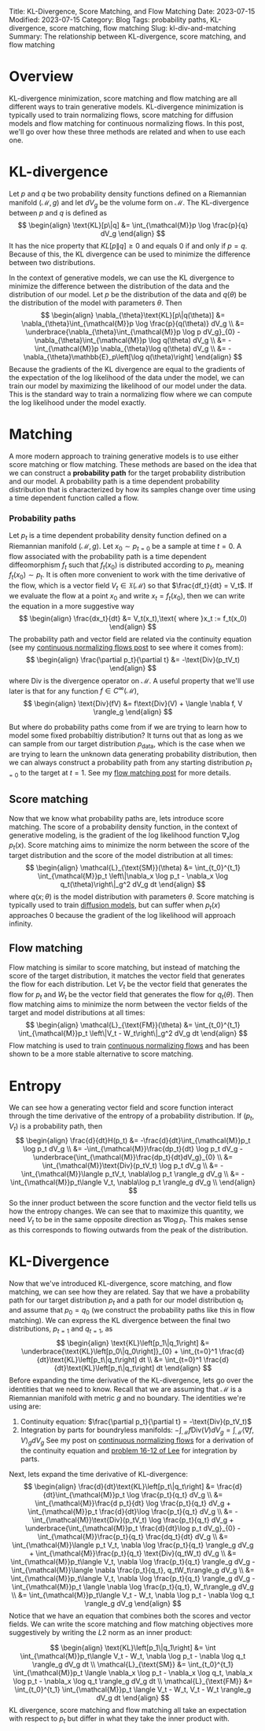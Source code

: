 Title: KL-Divergence, Score Matching, and Flow Matching
Date: 2023-07-15
Modified: 2023-07-15
Category: Blog
Tags: probability paths, KL-divergence, score matching, flow matching
Slug: kl-div-and-matching
Summary: The relationship between KL-divergence, score matching, and flow matching

# Overview
KL-divergence minimization, score matching and flow matching are all different ways to train generative models.  KL-divergence minimization is typically used to train normalizing flows, score matching for diffusion models and flow matching for continuous normalizing flows.  In this post, we'll go over how these three methods are related and when to use each one.

# KL-divergence
Let $p$ and $q$ be two probability density functions defined on a Riemannian manifold $(\mathcal{M}, g)$ and let $dV_g$ be the volume form on $\mathcal{M}$.  The KL-divergence between $p$ and $q$ is defined as
$$
\begin{align}
\text{KL}[p\|q] &= \int_{\mathcal{M}}p \log \frac{p}{q} dV_g
\end{align}
$$
It has the nice property that $KL[p\|q] \geq 0$ and equals $0$ if and only if $p=q$.  Because of this, the KL divergence can be used to minimize the difference between two distributions.

In the context of generative models, we can use the KL divergence to minimize the difference between the distribution of the data and the distribution of our model.  Let $p$ be the distribution of the data and $q(\theta)$ be the distribution of the model with parameters $\theta$.  Then
$$
\begin{align}
  \nabla_{\theta}\text{KL}[p\|q(\theta)] &= \nabla_{\theta}\int_{\mathcal{M}}p \log \frac{p}{q(\theta)} dV_g \\
  &= \underbrace{\nabla_{\theta}\int_{\mathcal{M}}p \log p dV_g}_{0} - \nabla_{\theta}\int_{\mathcal{M}}p \log q(\theta) dV_g \\
  &= -\int_{\mathcal{M}}p \nabla_{\theta}\log q(\theta) dV_g \\
  &= -\nabla_{\theta}\mathbb{E}_p\left[\log q(\theta)\right]
\end{align}
$$
Because the gradients of the KL divergence are equal to the gradients of the expectation of the log likelihood of the data under the model, we can train our model by maximizing the likelihood of our model under the data.  This is the standard way to train a normalizing flow where we can compute the log likelihood under the model exactly.

# Matching
A more modern approach to training generative models is to use either score matching or flow matching.  These methods are based on the idea that we can construct a **probability path** for the target probability distribution and our model.  A probability path is a time dependent probability distribution that is characterized by how its samples change over time using a time dependent function called a flow.

### Probability paths
Let $p_t$ is a time dependent probability density function defined on a Riemannian manifold $(\mathcal{M},g)$.  Let $x_0\sim p_{t=0}$ be a sample at time $t=0$.  A flow associated with the probability path is a time dependent diffeomorphism $f_t$ such that $f_t(x_0)$ is distributed according to $p_t$, meaning $f_t(x_0) \sim p_t$.  It is often more convenient to work with the time derivative of the flow, which is a vector field $V_t \in \mathfrak{X}(\mathcal{M})$ so that $\frac{df_t}{dt} = V_t$.  If we evaluate the flow at a point $x_0$ and write $x_t = f_t(x_0)$, then we can write the equation in a more suggestive way
$$
\begin{align}
  \frac{dx_t}{dt} &= V_t(x_t),\text{ where }x_t := f_t(x_0)
\end{align}
$$
The probability path and vector field are related via the continuity equation (see my [continuous normalizing flows post](continuous_normalizing_flows.md) to see where it comes from):
$$
\begin{align}
  \frac{\partial p_t}{\partial t} &= -\text{Div}(p_tV_t)
\end{align}
$$
where $\text{Div}$ is the divergence operator on $\mathcal{M}$.  A useful property that we'll use later is that for any function $f\in C^\infty(\mathcal{M})$,
$$
\begin{align}
  \text{Div}(fV) &= f\text{Div}(V) + \langle \nabla f, V \rangle_g
\end{align}
$$

But where do probability paths come from if we are trying to learn how to model some fixed probabiltiy distribution?  It turns out that as long as we can sample from our target distribution $p_\text{data}$, which is the case when we are trying to learn the unknown data generating probability distribution, then we can always construct a probability path from any starting distribution $p_{t=0}$ to the target at $t=1$.  See my [flow matching post](flow_matching.md) for more details.


## Score matching
Now that we know what probability paths are, lets introduce score matching.  The score of a probability density function, in the context of generative modeling, is the gradient of the log likelihood function $\nabla_x \log p_t(x)$.  Score matching aims to minimize the norm between the score of the target distribution and the score of the model distribution at all times:
$$
\begin{align}
  \mathcal{L}_{\text{SM}}(\theta) &= \int_{t_0}^{t_1} \int_{\mathcal{M}}p_t \left\|\nabla_x \log p_t - \nabla_x \log q_t(\theta)\right\|_g^2 dV_g dt
\end{align}
$$
where $q(x;\theta)$ is the model distribution with parameters $\theta$.  Score matching is typically used to train [diffusion models](https://arxiv.org/pdf/2011.13456.pdf), but can suffer when $p_t(x)$ approaches 0 because the gradient of the log likelihood will approach infinity.

## Flow matching
Flow matching is similar to score matching, but instead of matching the score of the target distribution, it matches the vector field that generates the flow for each distribution.  Let $V_t$ be the vector field that generates the flow for $p_t$ and $W_t$ be the vector field that generates the flow for $q_t(\theta)$.  Then flow matching aims to minimize the norm between the vector fields of the target and model distributions at all times:
$$
\begin{align}
  \mathcal{L}_{\text{FM}}(\theta) &= \int_{t_0}^{t_1} \int_{\mathcal{M}}p_t \left\|V_t - W_t\right\|_g^2 dV_g dt
\end{align}
$$
Flow matching is used to train [continuous normalizing flows](https://arxiv.org/pdf/2002.02428.pdf) and has been shown to be a more stable alternative to score matching.

# Entropy
We can see how a generating vector field and score function interact through the time derivative of the entropy of a probability distribution.  If $(p_t,V_t)$ is a probability path, then
$$
\begin{align}
  \frac{d}{dt}H(p_t) &= -\frac{d}{dt}\int_{\mathcal{M}}p_t \log p_t dV_g \\
  &= -\int_{\mathcal{M}}\frac{dp_t}{dt} \log p_t dV_g - \underbrace{\int_{\mathcal{M}}\frac{dp_t}{dt}dV_g}_{0} \\
  &= \int_{\mathcal{M}}\text{Div}(p_tV_t) \log p_t dV_g \\
  &= -\int_{\mathcal{M}}\langle p_tV_t, \nabla\log p_t \rangle_g dV_g \\
  &= -\int_{\mathcal{M}}p_t\langle V_t, \nabla\log p_t \rangle_g dV_g \\
\end{align}
$$
So the inner product between the score function and the vector field tells us how the entropy changes.  We can see that to maximize this quantity, we need $V_t$ to be in the same opposite direction as $\nabla \log p_t$.  This makes sense as this corresponds to flowing outwards from the peak of the distribution.

# KL-Divergence
Now that we've introduced KL-divergence, score matching, and flow matching, we can see how they are related.  Say that we have a probability path for our target distribution $p_t$ and a path for our model distribution $q_t$ and assume that $p_0 = q_0$ (we construct the probability paths like this in flow matching).  We can express the KL divergence between the final two distributions, $p_{t=1}$ and $q_{t=1}$, as
$$
\begin{align}
  \text{KL}\left[p_1\|q_1\right] &= \underbrace{\text{KL}\left[p_0\|q_0\right]}_{0} + \int_{t=0}^1 \frac{d}{dt}\text{KL}\left[p_t\|q_t\right] dt \\
  &= \int_{t=0}^1 \frac{d}{dt}\text{KL}\left[p_t\|q_t\right] dt
\end{align}
$$
Before expanding the time derivative of the KL-divergence, lets go over the identities that we need to know.  Recall that we are assuming that $\mathcal{M}$ is a Riemannian manifold with metric $g$ and no boundary.  The identities we're using are:
1. Continuity equation: $\frac{\partial p_t}{\partial t} = -\text{Div}(p_tV_t)$
2. Integration by parts for boundryless manifolds: $-\int_{\mathcal{M}}f\text{Div}(V)dV_g = \int_\mathcal{M}\langle \nabla f, V\rangle_g dV_g$
See my post on [continuous normalizing flows](continuous_normalizing_flows.md) for a derivation of the continuity equation and [problem 16-12 of Lee](https://math.berkeley.edu/~jchaidez/materials/reu/lee_smooth_manifolds.pdf) for integration by parts.

Next, lets expand the time derivative of KL-divergence:
$$
\begin{align}
  \frac{d}{dt}\text{KL}\left[p_t\|q_t\right] &= \frac{d}{dt}\int_{\mathcal{M}}p_t \log \frac{p_t}{q_t} dV_g \\
  &= \int_{\mathcal{M}}\frac{d p_t}{dt} \log \frac{p_t}{q_t} dV_g + \int_{\mathcal{M}}p_t \frac{d}{dt}\log \frac{p_t}{q_t} dV_g \\
  &= -\int_{\mathcal{M}}\text{Div}(p_tV_t) \log \frac{p_t}{q_t} dV_g + \underbrace{\int_{\mathcal{M}}p_t \frac{d}{dt}\log p_t dV_g}_{0} - \int_{\mathcal{M}}\frac{p_t}{q_t} \frac{dq_t}{dt} dV_g \\
  &= \int_{\mathcal{M}}\langle p_t V_t, \nabla \log \frac{p_t}{q_t} \rangle_g dV_g + \int_{\mathcal{M}}\frac{p_t}{q_t} \text{Div}(q_tW_t) dV_g \\
  &= \int_{\mathcal{M}}p_t\langle V_t, \nabla \log \frac{p_t}{q_t} \rangle_g dV_g - \int_{\mathcal{M}}\langle \nabla \frac{p_t}{q_t}, q_tW_t\rangle_g  dV_g \\
  &= \int_{\mathcal{M}}p_t\langle V_t, \nabla \log \frac{p_t}{q_t} \rangle_g dV_g - \int_{\mathcal{M}}p_t \langle \nabla \log \frac{p_t}{q_t}, W_t\rangle_g  dV_g \\
  &= \int_{\mathcal{M}}p_t\langle V_t - W_t, \nabla \log p_t - \nabla \log q_t \rangle_g dV_g
\end{align}
$$
Notice that we have an equation that combines both the scores and vector fields.  We can write the score matching and flow matching objectives more suggestively by writing the $L2$ norm as an inner product:

$$
\begin{align}
  \text{KL}\left[p_1\|q_1\right] &= \int \int_{\mathcal{M}}p_t\langle V_t - W_t, \nabla \log p_t - \nabla \log q_t \rangle_g dV_g dt \\
  \mathcal{L}_{\text{SM}} &= \int_{t_0}^{t_1} \int_{\mathcal{M}}p_t \langle \nabla_x \log p_t - \nabla_x \log q_t, \nabla_x \log p_t - \nabla_x \log q_t \rangle_g dV_g dt \\
  \mathcal{L}_{\text{FM}} &= \int_{t_0}^{t_1} \int_{\mathcal{M}}p_t \langle V_t - W_t, V_t - W_t \rangle_g dV_g dt
\end{align}
$$
KL divergence, score matching and flow matching all take an expectation with respect to $p_t$ but differ in what they take the inner product with.
